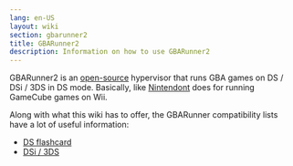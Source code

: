 ```yaml
---
lang: en-US
layout: wiki
section: gbarunner2
title: GBARunner2
description: Information on how to use GBARunner2
---
```


GBARunner2 is an [open-source](https://github.com/Gericom/GBARunner2) hypervisor that runs GBA games on DS / DSi / 3DS in DS mode. Basically, like [Nintendont](https://github.com/FIX94/Nintendont) does for running GameCube games on Wii.

Along with what this wiki has to offer, the GBARunner compatibility lists have a lot of useful information:
- [DS flashcard](https://wiki.gbatemp.net/wiki/GBARunner2)
- [DSi / 3DS](https://wiki.gbatemp.net/wiki/GBARunner2/DSi_3DS_Compatibility_List)
